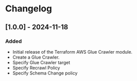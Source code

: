 # Changelog

## [1.0.0] - 2024-11-18
### Added
- Initial release of the Terraform AWS Glue Crawler module.
- Create a Glue Crawler.
- Specify Glue Crawler target
- Specify Recrawl Policy
- Specify Schema Change policy